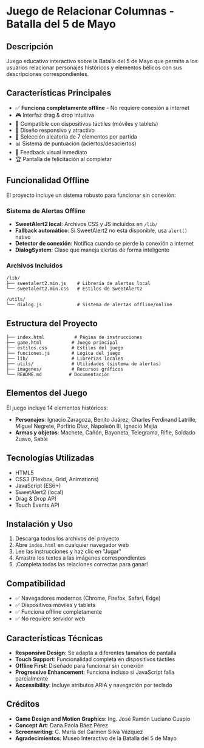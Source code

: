# Juego de Relacionar Columnas - Batalla del 5 de Mayo

## Descripción
Juego educativo interactivo sobre la Batalla del 5 de Mayo que permite a los usuarios relacionar personajes históricos y elementos bélicos con sus descripciones correspondientes.

## Características Principales
- ✅ **Funciona completamente offline** - No requiere conexión a internet
- 🎮 Interfaz drag & drop intuitiva
- 📱 Compatible con dispositivos táctiles (móviles y tablets)
- 🎨 Diseño responsivo y atractivo
- 🔄 Selección aleatoria de 7 elementos por partida
- 📊 Sistema de puntuación (aciertos/desaciertos)
- 🎯 Feedback visual inmediato
- 🏆 Pantalla de felicitación al completar

## Funcionalidad Offline
El proyecto incluye un sistema robusto para funcionar sin conexión:

### Sistema de Alertas Offline
- **SweetAlert2 local**: Archivos CSS y JS incluidos en `/lib/`
- **Fallback automático**: Si SweetAlert2 no está disponible, usa `alert()` nativo
- **Detector de conexión**: Notifica cuando se pierde la conexión a internet
- **DialogSystem**: Clase que maneja alertas de forma inteligente

### Archivos Incluidos
```
/lib/
├── sweetalert2.min.js    # Librería de alertas local
└── sweetalert2.min.css   # Estilos de SweetAlert2

/utils/
└── dialog.js             # Sistema de alertas offline/online
```

## Estructura del Proyecto
```
├── index.html           # Página de instrucciones
├── game.html           # Juego principal
├── estilos.css         # Estilos del juego
├── funciones.js        # Lógica del juego
├── lib/                # Librerías locales
├── utils/              # Utilidades (sistema de alertas)
├── imagenes/           # Recursos gráficos
└── README.md          # Documentación
```

## Elementos del Juego
El juego incluye 14 elementos históricos:
- **Personajes**: Ignacio Zaragoza, Benito Juárez, Charles Ferdinand Latrille, Miguel Negrete, Porfirio Díaz, Napoleón III, Ignacio Mejía
- **Armas y objetos**: Machete, Cañón, Bayoneta, Telegrama, Rifle, Soldado Zuavo, Sable

## Tecnologías Utilizadas
- HTML5
- CSS3 (Flexbox, Grid, Animations)
- JavaScript (ES6+)
- SweetAlert2 (local)
- Drag & Drop API
- Touch Events API

## Instalación y Uso
1. Descarga todos los archivos del proyecto
2. Abre `index.html` en cualquier navegador web
3. Lee las instrucciones y haz clic en "Jugar"
4. Arrastra los textos a las imágenes correspondientes
5. ¡Completa todas las relaciones correctas para ganar!

## Compatibilidad
- ✅ Navegadores modernos (Chrome, Firefox, Safari, Edge)
- ✅ Dispositivos móviles y tablets
- ✅ Funciona offline completamente
- ✅ No requiere servidor web

## Características Técnicas
- **Responsive Design**: Se adapta a diferentes tamaños de pantalla
- **Touch Support**: Funcionalidad completa en dispositivos táctiles
- **Offline First**: Diseñado para funcionar sin conexión
- **Progressive Enhancement**: Funciona incluso si JavaScript falla parcialmente
- **Accessibility**: Incluye atributos ARIA y navegación por teclado

## Créditos
- **Game Design and Motion Graphics**: Ing. José Ramón Luciano Cuapio
- **Concept Art**: Dana Paola Báez Pérez  
- **Screenwriting**: C. María del Carmen Silva Vázquez
- **Agradecimientos**: Museo Interactivo de la Batalla del 5 de Mayo